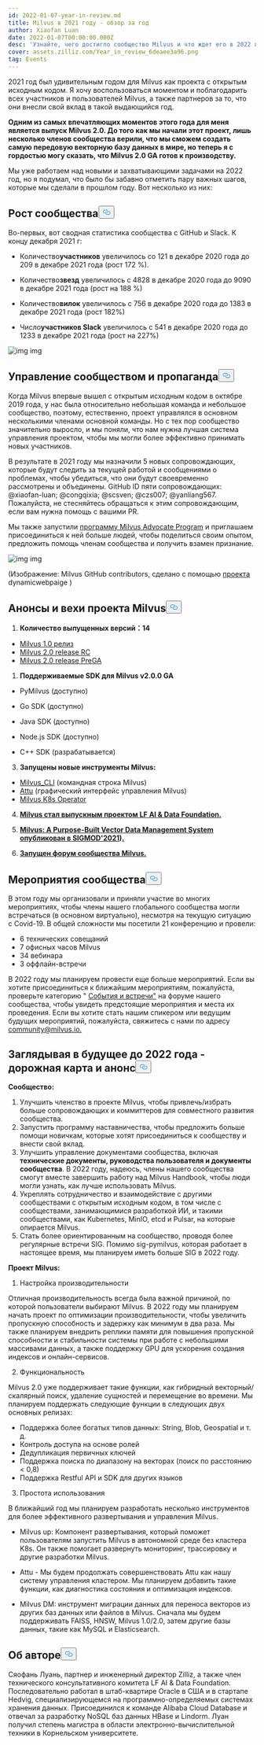 ```yaml
---
id: 2022-01-07-year-in-review.md
title: Milvus в 2021 году - обзор за год
author: Xiaofan Luan
date: 2022-01-07T00:00:00.000Z
desc: 'Узнайте, чего достигло сообщество Milvus и что ждет его в 2022 году.'
cover: assets.zilliz.com/Year_in_review_6deaee3a96.png
tag: Events
---
```

<p>2021 год был удивительным годом для Milvus как проекта с открытым исходным кодом. Я хочу воспользоваться моментом и поблагодарить всех участников и пользователей Milvus, а также партнеров за то, что они внесли свой вклад в такой выдающийся год.</p>
<p><strong>Одним из самых впечатляющих моментов этого года для меня является выпуск Milvus 2.0. До того как мы начали этот проект, лишь несколько членов сообщества верили, что мы сможем создать самую передовую векторную базу данных в мире, но теперь я с гордостью могу сказать, что Milvus 2.0 GA готов к производству.</strong></p>
<p>Мы уже работаем над новыми и захватывающими задачами на 2022 год, но я подумал, что было бы забавно отметить пару важных шагов, которые мы сделали в прошлом году. Вот несколько из них:</p>
<h2 id="Community-Growth" class="common-anchor-header">Рост сообщества<button data-href="#Community-Growth" class="anchor-icon" translate="no">
      <svg translate="no"
        aria-hidden="true"
        focusable="false"
        height="20"
        version="1.1"
        viewBox="0 0 16 16"
        width="16"
      >
        <path
          fill="#0092E4"
          fill-rule="evenodd"
          d="M4 9h1v1H4c-1.5 0-3-1.69-3-3.5S2.55 3 4 3h4c1.45 0 3 1.69 3 3.5 0 1.41-.91 2.72-2 3.25V8.59c.58-.45 1-1.27 1-2.09C10 5.22 8.98 4 8 4H4c-.98 0-2 1.22-2 2.5S3 9 4 9zm9-3h-1v1h1c1 0 2 1.22 2 2.5S13.98 12 13 12H9c-.98 0-2-1.22-2-2.5 0-.83.42-1.64 1-2.09V6.25c-1.09.53-2 1.84-2 3.25C6 11.31 7.55 13 9 13h4c1.45 0 3-1.69 3-3.5S14.5 6 13 6z"
        ></path>
      </svg>
    </button></h2><p>Во-первых, вот сводная статистика сообщества с GitHub и Slack. К концу декабря 2021 г:</p>
<ul>
<li><p>Количество<strong>участников</strong> увеличилось со 121 в декабре 2020 года до 209 в декабре 2021 года (рост 172 %).</p></li>
<li><p>Количество<strong>звезд</strong> увеличилось с 4828 в декабре 2020 года до 9090 в декабре 2021 года (рост на 188 %)</p></li>
<li><p>Количество<strong>вилок</strong> увеличилось с 756 в декабре 2020 года до 1383 в декабре 2021 года (рост 182%)</p></li>
<li><p>Число<strong>участников Slack</strong> увеличилось с 541 в декабре 2020 года до 1233 в декабре 2021 года (рост на 227%)</p></li>
</ul>
<p>
  
   <span class="img-wrapper"> <img translate="no" src="https://assets.zilliz.com/1_1_e94deb087f.png" alt="img" class="doc-image" id="img" />
   </span> <span class="img-wrapper"> <span>img</span> </span></p>
<h2 id="Community-Governance-and-Advocacy" class="common-anchor-header">Управление сообществом и пропаганда<button data-href="#Community-Governance-and-Advocacy" class="anchor-icon" translate="no">
      <svg translate="no"
        aria-hidden="true"
        focusable="false"
        height="20"
        version="1.1"
        viewBox="0 0 16 16"
        width="16"
      >
        <path
          fill="#0092E4"
          fill-rule="evenodd"
          d="M4 9h1v1H4c-1.5 0-3-1.69-3-3.5S2.55 3 4 3h4c1.45 0 3 1.69 3 3.5 0 1.41-.91 2.72-2 3.25V8.59c.58-.45 1-1.27 1-2.09C10 5.22 8.98 4 8 4H4c-.98 0-2 1.22-2 2.5S3 9 4 9zm9-3h-1v1h1c1 0 2 1.22 2 2.5S13.98 12 13 12H9c-.98 0-2-1.22-2-2.5 0-.83.42-1.64 1-2.09V6.25c-1.09.53-2 1.84-2 3.25C6 11.31 7.55 13 9 13h4c1.45 0 3-1.69 3-3.5S14.5 6 13 6z"
        ></path>
      </svg>
    </button></h2><p>Когда Milvus впервые вышел с открытым исходным кодом в октябре 2019 года, у нас была относительно небольшая команда и небольшое сообщество, поэтому, естественно, проект управлялся в основном несколькими членами основной команды. Но с тех пор сообщество значительно выросло, и мы поняли, что нам нужна лучшая система управления проектом, чтобы мы могли более эффективно принимать новых участников.</p>
<p>В результате в 2021 году мы назначили 5 новых сопровождающих, которые будут следить за текущей работой и сообщениями о проблемах, чтобы убедиться, что они будут своевременно рассмотрены и объединены. GitHub ID пяти сопровождающих: @xiaofan-luan; @congqixia; @scsven; @czs007; @yanliang567. Пожалуйста, не стесняйтесь обращаться к этим сопровождающим, если вам нужна помощь с вашими PR.</p>
<p>Мы также запустили <a href="https://milvus.io/community/milvus_advocate.md">программу Milvus Advocate Program</a> и приглашаем присоединиться к ней больше людей, чтобы поделиться своим опытом, предложить помощь членам сообщества и получить взамен признание.</p>
<p>
  
   <span class="img-wrapper"> <img translate="no" src="https://assets.zilliz.com/1_2_835f379fb0.png" alt="img" class="doc-image" id="img" />
   </span> <span class="img-wrapper"> <span>img</span> </span></p>
<p>(Изображение: Milvus GitHub contributors, сделано с помощью <a href="https://github.com/dynamicwebpaige/nanowrimo-2021/blob/main/15_VS_Code_contributors.ipynb">проекта</a> dynamicwebpaige )</p>
<h2 id="Milvus-Project-Announcements-and-Milestones" class="common-anchor-header">Анонсы и вехи проекта Milvus<button data-href="#Milvus-Project-Announcements-and-Milestones" class="anchor-icon" translate="no">
      <svg translate="no"
        aria-hidden="true"
        focusable="false"
        height="20"
        version="1.1"
        viewBox="0 0 16 16"
        width="16"
      >
        <path
          fill="#0092E4"
          fill-rule="evenodd"
          d="M4 9h1v1H4c-1.5 0-3-1.69-3-3.5S2.55 3 4 3h4c1.45 0 3 1.69 3 3.5 0 1.41-.91 2.72-2 3.25V8.59c.58-.45 1-1.27 1-2.09C10 5.22 8.98 4 8 4H4c-.98 0-2 1.22-2 2.5S3 9 4 9zm9-3h-1v1h1c1 0 2 1.22 2 2.5S13.98 12 13 12H9c-.98 0-2-1.22-2-2.5 0-.83.42-1.64 1-2.09V6.25c-1.09.53-2 1.84-2 3.25C6 11.31 7.55 13 9 13h4c1.45 0 3-1.69 3-3.5S14.5 6 13 6z"
        ></path>
      </svg>
    </button></h2><ol>
<li><strong>Количество выпущенных версий：14</strong></li>
</ol>
<ul>
<li><a href="https://milvus.io/blog/Whats-Inside-Milvus-1.0.md">Milvus 1.0 релиз</a></li>
<li><a href="https://milvus.io/blog/milvus2.0-redefining-vector-database.md">Milvus 2.0 release RC</a></li>
<li><a href="https://milvus.io/docs/v2.0.x/release_notes.md#v200-PreGA">Milvus 2.0 release PreGA</a></li>
</ul>
<ol>
<li><strong>Поддерживаемые SDK для Milvus v2.0.0 GA</strong></li>
</ol>
<ul>
<li><p>PyMilvus (доступно)</p></li>
<li><p>Go SDK (доступно)</p></li>
<li><p>Java SDK (доступно)</p></li>
<li><p>Node.js SDK (доступно)</p></li>
<li><p>C++ SDK (разрабатывается)</p></li>
</ul>
<ol start="3">
<li><strong>Запущены новые инструменты Milvus:</strong></li>
</ol>
<ul>
<li><a href="https://github.com/zilliztech/milvus_cli#community">Milvus_CLI</a> (командная строка Milvus)</li>
<li><a href="https://github.com/zilliztech/attu">Attu</a> (графический интерфейс управления Milvus)</li>
<li><a href="https://github.com/milvus-io/milvus-operator">Milvus K8s Operator</a></li>
</ul>
<ol start="4">
<li><p><strong><a href="https://lfaidata.foundation/blog/2021/06/23/lf-ai-data-foundation-announces-graduation-of-milvus-project/">Milvus стал выпускным проектом LF AI &amp; Data Foundation.</a></strong></p></li>
<li><p><strong><a href="https://www.cs.purdue.edu/homes/csjgwang/pubs/SIGMOD21_Milvus.pdf">Milvus: A Purpose-Built Vector Data Management System опубликован в SIGMOD'2021</a>)<a href="https://www.cs.purdue.edu/homes/csjgwang/pubs/SIGMOD21_Milvus.pdf">.</a></strong></p></li>
<li><p><strong><a href="https://discuss.milvus.io/">Запущен форум сообщества Milvus.</a></strong></p></li>
</ol>
<h2 id="Community-Events" class="common-anchor-header">Мероприятия сообщества<button data-href="#Community-Events" class="anchor-icon" translate="no">
      <svg translate="no"
        aria-hidden="true"
        focusable="false"
        height="20"
        version="1.1"
        viewBox="0 0 16 16"
        width="16"
      >
        <path
          fill="#0092E4"
          fill-rule="evenodd"
          d="M4 9h1v1H4c-1.5 0-3-1.69-3-3.5S2.55 3 4 3h4c1.45 0 3 1.69 3 3.5 0 1.41-.91 2.72-2 3.25V8.59c.58-.45 1-1.27 1-2.09C10 5.22 8.98 4 8 4H4c-.98 0-2 1.22-2 2.5S3 9 4 9zm9-3h-1v1h1c1 0 2 1.22 2 2.5S13.98 12 13 12H9c-.98 0-2-1.22-2-2.5 0-.83.42-1.64 1-2.09V6.25c-1.09.53-2 1.84-2 3.25C6 11.31 7.55 13 9 13h4c1.45 0 3-1.69 3-3.5S14.5 6 13 6z"
        ></path>
      </svg>
    </button></h2><p>В этом году мы организовали и приняли участие во многих мероприятиях, чтобы члены нашего глобального сообщества могли встречаться (в основном виртуально), несмотря на текущую ситуацию с Covid-19. В общей сложности мы посетили 21 конференцию и провели:</p>
<ul>
<li>6 технических совещаний</li>
<li>7 офисных часов Milvus</li>
<li>34 вебинара</li>
<li>3 оффлайн-встречи</li>
</ul>
<p>В 2022 году мы планируем провести еще больше мероприятий. Если вы хотите присоединиться к ближайшим мероприятиям, пожалуйста, проверьте категорию " <a href="https://discuss.milvus.io/c/events-and-meetups/13">События и встречи"</a> на форуме нашего сообщества, чтобы увидеть предстоящие мероприятия и места их проведения. Если вы хотите стать нашим спикером или ведущим будущих мероприятий, пожалуйста, свяжитесь с нами по адресу <a href="mailto:community@milvus.io">community@milvus.io.</a></p>
<h2 id="Looking-Ahead-to-2022--Roadmap--Announcement" class="common-anchor-header">Заглядывая в будущее до 2022 года - дорожная карта и анонс<button data-href="#Looking-Ahead-to-2022--Roadmap--Announcement" class="anchor-icon" translate="no">
      <svg translate="no"
        aria-hidden="true"
        focusable="false"
        height="20"
        version="1.1"
        viewBox="0 0 16 16"
        width="16"
      >
        <path
          fill="#0092E4"
          fill-rule="evenodd"
          d="M4 9h1v1H4c-1.5 0-3-1.69-3-3.5S2.55 3 4 3h4c1.45 0 3 1.69 3 3.5 0 1.41-.91 2.72-2 3.25V8.59c.58-.45 1-1.27 1-2.09C10 5.22 8.98 4 8 4H4c-.98 0-2 1.22-2 2.5S3 9 4 9zm9-3h-1v1h1c1 0 2 1.22 2 2.5S13.98 12 13 12H9c-.98 0-2-1.22-2-2.5 0-.83.42-1.64 1-2.09V6.25c-1.09.53-2 1.84-2 3.25C6 11.31 7.55 13 9 13h4c1.45 0 3-1.69 3-3.5S14.5 6 13 6z"
        ></path>
      </svg>
    </button></h2><p><strong>Сообщество:</strong></p>
<ol>
<li>Улучшить членство в проекте Milvus, чтобы привлечь/избрать больше сопровождающих и коммиттеров для совместного развития сообщества.</li>
<li>Запустить программу наставничества, чтобы предложить больше помощи новичкам, которые хотят присоединиться к сообществу и внести свой вклад.</li>
<li>Улучшить управление документами сообщества, включая <strong>технические документы, руководства пользователя и документы сообщества</strong>. В 2022 году, надеюсь, члены нашего сообщества смогут вместе завершить работу над Milvus Handbook, чтобы люди могли узнать, как лучше использовать Milvus.</li>
<li>Укреплять сотрудничество и взаимодействие с другими сообществами с открытым исходным кодом, в том числе с сообществами, занимающимися разработкой ИИ, и такими сообществами, как Kubernetes, MinIO, etcd и Pulsar, на которые опирается Milvus.</li>
<li>Стать более ориентированным на сообщество, проводя более регулярные встречи SIG. Помимо sig-pymilvus, которая работает в настоящее время, мы планируем иметь больше SIG в 2022 году.</li>
</ol>
<p><strong>Проект Milvus:</strong></p>
<ol>
<li>Настройка производительности</li>
</ol>
<p>Отличная производительность всегда была важной причиной, по которой пользователи выбирают Milvus. В 2022 году мы планируем начать проект по оптимизации производительности, чтобы увеличить пропускную способность и задержку как минимум в два раза. Мы также планируем внедрить реплики памяти для повышения пропускной способности и стабильности системы при работе с небольшими массивами данных, а также поддержку GPU для ускорения создания индексов и онлайн-сервисов.</p>
<ol start="2">
<li>Функциональность</li>
</ol>
<p>Milvus 2.0 уже поддерживает такие функции, как гибридный векторный/скалярный поиск, удаление сущностей и перемещение во времени. Мы планируем поддержать следующие функции в следующих двух основных релизах:</p>
<ul>
<li>Поддержка более богатых типов данных: String, Blob, Geospatial и т. д.</li>
<li>Контроль доступа на основе ролей</li>
<li>Дедупликация первичных ключей</li>
<li>Поддержка поиска по диапазону на векторах (поиск по расстоянию &lt; 0,8)</li>
<li>Поддержка Restful API и SDK для других языков</li>
</ul>
<ol start="3">
<li>Простота использования</li>
</ol>
<p>В ближайший год мы планируем разработать несколько инструментов для более эффективного развертывания и управления Milvus.</p>
<ul>
<li><p>Milvus up:  Компонент развертывания, который поможет пользователям запустить Milvus в автономной среде без кластера K8s. Он также помогает развернуть мониторинг, трассировку и другие разработки Milvus.</p></li>
<li><p>Attu - Мы будем продолжать совершенствовать Attu как нашу систему управления кластером. Мы планируем добавить такие функции, как диагностика состояния и оптимизация индексов.</p></li>
<li><p>Milvus DM: инструмент миграции данных для переноса векторов из других баз данных или файлов в Milvus. Сначала мы будем поддерживать FAISS, HNSW, Milvus 1.0/2.0, затем другие базы данных, такие как MySQL и Elasticsearch.</p></li>
</ul>
<h2 id="About-the-author" class="common-anchor-header">Об авторе<button data-href="#About-the-author" class="anchor-icon" translate="no">
      <svg translate="no"
        aria-hidden="true"
        focusable="false"
        height="20"
        version="1.1"
        viewBox="0 0 16 16"
        width="16"
      >
        <path
          fill="#0092E4"
          fill-rule="evenodd"
          d="M4 9h1v1H4c-1.5 0-3-1.69-3-3.5S2.55 3 4 3h4c1.45 0 3 1.69 3 3.5 0 1.41-.91 2.72-2 3.25V8.59c.58-.45 1-1.27 1-2.09C10 5.22 8.98 4 8 4H4c-.98 0-2 1.22-2 2.5S3 9 4 9zm9-3h-1v1h1c1 0 2 1.22 2 2.5S13.98 12 13 12H9c-.98 0-2-1.22-2-2.5 0-.83.42-1.64 1-2.09V6.25c-1.09.53-2 1.84-2 3.25C6 11.31 7.55 13 9 13h4c1.45 0 3-1.69 3-3.5S14.5 6 13 6z"
        ></path>
      </svg>
    </button></h2><p>Сяофань Луань, партнер и инженерный директор Zilliz, а также член технического консультативного комитета LF AI &amp; Data Foundation. Последовательно работал в штаб-квартире Oracle в США и в стартапе Hedvig, специализирующемся на программно-определяемых системах хранения данных. Присоединился к команде Alibaba Cloud Database и отвечал за разработку NoSQL баз данных HBase и Lindorm. Луан получил степень магистра в области электронно-вычислительной техники в Корнельском университете.</p>
